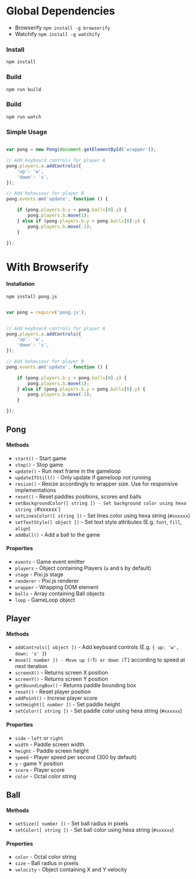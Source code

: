 
# Global Dependencies

* Browserify `npm install -g browserify`
* Watchify `npm install -g watchify`

### Install

`npm install`

### Build

`npm run build`

### Build

`npm run watch`

### Simple Usage

```javascript

var pong = new Pong(document.getElementById('wrapper'));

// Add keyboard controls for player A
pong.players.a.addControls({
	'up': 'w',
	'down': 's',
});

// Add behaviour for player B
pong.events.on('update', function () {

	if (pong.players.b.y < pong.balls[0].y) {
		pong.players.b.move(1);
	} else if (pong.players.b.y > pong.balls[0].y) {
		pong.players.b.move(-1);
	}

});
```

# With Browserify

#### Installation

`npm install pong.js`

```javascript

var pong = require('pong.js');


// Add keyboard controls for player A
pong.players.a.addControls({
	'up': 'w',
	'down': 's',
});

// Add behaviour for player B
pong.events.on('update', function () {

	if (pong.players.b.y < pong.balls[0].y) {
		pong.players.b.move(1);
	} else if (pong.players.b.y > pong.balls[0].y) {
		pong.players.b.move(-1);
	}

});

```

## Pong



#### Methods

* `start()` - Start game
* `stop()` - Stop game
* `update()` - Run next frame in the gameloop
* `updateIfStill()` - Only update if gameloop not running
* `resize()` - Resize accordingly to wrapper size. Use for responsive implementations
* `reset()` - Reset paddles positions, scores and balls
* `setBackgroundColor([ string ]) - Set background color using hexa string (`#xxxxxx`)
* `setLinesColor([ string ])` - Set lines color using hexa string (`#xxxxxx`)
* `setTextStyle([ object ])` - Set text style attributes (E.g. `font`, `fill`, `align`)
* `addBall()` - Add a ball to the game

#### Properties

* `events` - Game event emitter
* `players` - Object containing Players (`a` and `b` by default)
* `stage` - Pixi.js stage
* `renderer` - Pixi.js renderer
* `wrapper` - Wrapping DOM element
* `balls` - Array containing Ball objects
* `loop` - GameLoop object

## Player

#### Methods

* `addControls([ object ])` - Add keyboard controls (E.g. `{ up: 'w', down: 's' }`)
* `move([ number ]) - Move up (`-1`) or down (`1`) according to speed at next iteration
* `screenX()` - Returns screen X position
* `screenY()` - Returns screen Y position
* `getBoundingBox()` - Returns paddle bounding box
* `reset()` - Reset player position
* `addPoint()` - Increse player score
* `setHeight([ number ])` - Set paddle height
* `setColor([ string ])` - Set paddle color using hexa string (`#xxxxxx`)

#### Properties

* `side` - `left` or `right`
* `width` - Paddle screen width
* `height` - Paddle screen height
* `speed` - Player speed per second (300 by default)
* `y` - game Y position
* `score` - Player score
* `color` - Octal color string

## Ball

#### Methods

* `setSize([ number ])` - Set ball radius in pixels
* `setColor([ string ])` - Set ball color using hexa string (`#xxxxxx`)

#### Properties

* `color` - Octal color string
* `size` - Ball radius in pixels
* `velocity` - Object containing X and Y velocity
